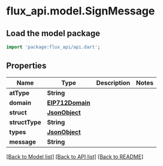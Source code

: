 # flux_api.model.SignMessage

## Load the model package
```dart
import 'package:flux_api/api.dart';
```

## Properties
Name | Type | Description | Notes
------------ | ------------- | ------------- | -------------
**atType** | **String** |  | 
**domain** | [**EIP712Domain**](EIP712Domain.md) |  | 
**struct** | [**JsonObject**](.md) |  | 
**structType** | **String** |  | 
**types** | [**JsonObject**](.md) |  | 
**message** | **String** |  | 

[[Back to Model list]](../README.md#documentation-for-models) [[Back to API list]](../README.md#documentation-for-api-endpoints) [[Back to README]](../README.md)


